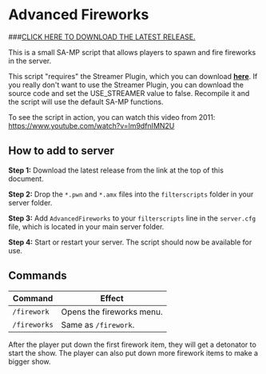 # Advanced Fireworks

###[CLICK HERE TO DOWNLOAD THE LATEST RELEASE.](https://github.com/Basssiiie/Advanced-Fireworks/releases)

This is a small SA-MP script that allows players to spawn and fire fireworks in the server.

This script "requires" the Streamer Plugin, which you can download **[here](http://forum.sa-mp.com/showthread.php?t=102865)**. If you really don't want to use the Streamer Plugin, you can download the source code and set the USE_STREAMER value to false. Recompile it and the script will use the default SA-MP functions. 

To see the script in action, you can watch this video from 2011: https://www.youtube.com/watch?v=lm9dfnIMN2U

## How to add to server

**Step 1:** Download the latest release from the link at the top of this document.

**Step 2:** Drop the `*.pwn` and `*.amx` files into the `filterscripts` folder in your server folder.

**Step 3:** Add `AdvancedFireworks` to your `filterscripts` line in the `server.cfg` file, which is located in your main server folder.

**Step 4:** Start or restart your server. The script should now be available for use.

## Commands
| Command | Effect |
| --- | --- |
| `/firework` | Opens the fireworks menu. |
| `/fireworks` | Same as `/firework`. |

After the player put down the first firework item, they will get a detonator to start the show. The player can also put down more firework items to make a bigger show.
